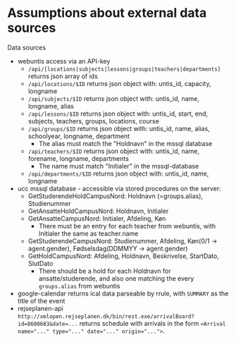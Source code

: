 # Assumptions about external data sources

Data sources

- webuntis access via an API-key
  - `/api/[locations|subjects|lessons|groups|teachers|departments]` returns json array of ids
  - `/api/locations/$ID` returns json object with: untis_id, capacity, longname
  - `/api/subjects/$ID` returns json object with: untis_id, name, longname, alias
  - `/api/lessons/$ID` returns json object with: untis_id, start, end, subjects, teachers, groups, locations, course
  - `/api/groups/$ID` returns json object with: untis_id, name, alias, schoolyear, longname, department
    - The alias must match the "Holdnavn" in  the mssql database
  - `/api/teachers/$ID` returns json object with: untis_id, name, forename, longname, departments
    - The name must match "Initialer" in the mssql-database
  - `/api/departments/$ID` returns json object with: untis_id, name, longname
- ucc mssql database - accessible via stored procedures on the server: 
  - GetStuderendeHoldCampusNord: Holdnavn (=groups.alias), Studienummer
  - GetAnsatteHoldCampusNord: Holdnavn, Initialer
  - GetAnsatteCampusNord: Initialer, Afdeling, Køn
    - There must be an entry for each teacher from webuntis, with Initialer the same as teacher.name
  - GetStuderendeCampusNord: Studienummer, Afdeling, Køn(0/1 -> agent.gender), Fødselsdag(DDMMYY -> agent.gender)
  - GetHoldCampusNord: Afdeling, Holdnavn, Beskrivelse, StartDato, SlutDato
    - There should be a hold for each Holdnavn for ansatte/studerende, and also one matching the every `groups.alias` from webuntis
- google-calendar returns ical data parseable by rrule, with `SUMMARY` as the title of the event
- rejseplanen-api `http://xmlopen.rejseplanen.dk/bin/rest.exe/arrivalBoard?id=8600683&date=...` returns schedule with arrivals in the form `<Arrival name="..." type="..." date="..." origin="...">`.

